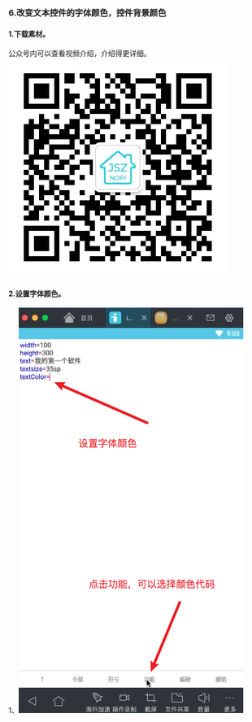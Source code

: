 ### 6.改变文本控件的字体颜色，控件背景颜色
#### 1.下载素材。
公众号内可以查看视频介绍，介绍得更详细。
![title](https://raw.githubusercontent.com/JSZNopi/JSZImage/master/gitnote/2019/10/30/WXCODE-1572446034519.jpeg)

#### 2.设置字体颜色。
1、![title](https://raw.githubusercontent.com/JSZNopi/JSZImage/master/gitnote/2019/11/06/1-1573049320305.png)